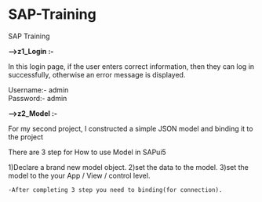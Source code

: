 # SAP-Training
SAP Training 

<b>-->z1_Login :-</b> 
    <p>In this login page, if the user enters correct information, then they can log in successfully, otherwise an error message is displayed.</p>
Username:- admin <br>
Password:- admin

<b>-->z2_Model :-</b> 
    <p>For my second project, I constructed a simple JSON model and binding it to the project </p>
    <p>There are 3 step for How to use Model in SAPui5</p>
    1)Declare a brand new model object.
    2)set the data to the model.
    3)set the model to the your App / View / control level.

    -After completing 3 step you need to binding(for connection).


